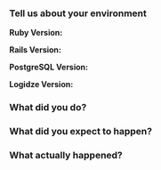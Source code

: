 <!--
  This template is for bug reports. If you are reporting a bug, please continue on. If you are here for another reason, 
  feel free to skip the rest of this template.
-->

### Tell us about your environment

**Ruby Version:**

**Rails Version:**

**PostgreSQL Version:**

**Logidze Version:**

### What did you do?

### What did you expect to happen?

### What actually happened?
